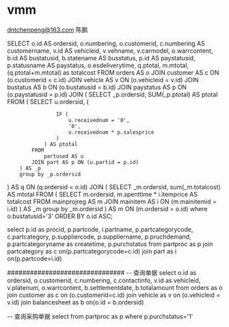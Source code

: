 # vmm

dntchenpeng@163.com
陈鹏


SELECT
	o.id AS ordersid,
	o.numbering,
	o.customerid,
	c.numbering AS customername,
	v.id AS vehicleid,
	v.vehname,
	v.carmodel,
	o.warrcontent,
	b.id AS bustatusid,
	b.statename AS busstatus,
	p.id AS paystatusid,
	p.statusname AS paystatus,
	o.esdeliverytime,
	q.ptotal,
	m.mtotal,
	(q.ptotal+m.mtotal) as totalcost
FROM
	orders AS o
JOIN customer AS c ON (o.customerid = c.id)
JOIN vehicle AS v ON (o.vehicleid = v.id)
JOIN bustatus AS b ON (o.bustatusid = b.id)
JOIN paystatus AS p ON (o.paystatusid = p.id)
JOIN (
	SELECT
		_p.ordersid,
		SUM(_p.ptotal) AS ptotal
	FROM
		(
			SELECT
				u.ordersid,
				(

					IF (
						u.receivednum = '0',
						'0',
						u.receivednum * p.salesprice
					)
				) AS ptotal
			FROM
				partused AS u
			JOIN part AS p ON (u.partid = p.id) 
		) AS _p 
		group by _p.ordersid
) AS q ON (q.ordersid = o.id)
JOIN (
	SELECT
		_m.ordersid,
		sum(_m.totalcost) AS mtotal
	FROM
		(
			SELECT
				m.ordersid,
				m.spenttime * i.itemprice AS totalcost
			FROM
				mainprojreg AS m
			JOIN mainitem AS i ON (m.mainitemid = i.id) 
		) AS _m 
		group by _m.ordersid
) AS m ON (m.ordersid = o.id)
where o.bustatusid='3' 
ORDER BY
	o.id ASC;
	
	
	
select 
p.id as procid,
p.partcode,
i.partname,
p.partcategorycode,
c.partcategory,
p.suppliercode,
p.suppliername,
p.pruchdemand,
p.partcategoryname as createtime,
p.purchstatus
from partproc as p
join partcategory as c on(p.partcategorycode=c.id)
join part as i on(p.partcode=i.id)


###############################
-- 查询单据
select 
o.id as ordersid,
o.customerid,
c.numbering,
c.contactinfo,
v.id as vehicleid,
v.platenum,
o.warrcontent,
b.settlementdate,
b.totalamount
from orders as o
join customer as c on (o.customerid=c.id)
join vehicle as v on (o.vehicleid = v.id)
join balancesheet as b on(o.id = b.ordersid)

-- 查询采购单据
select 
from partproc as p
where p.purchstatus='1'


